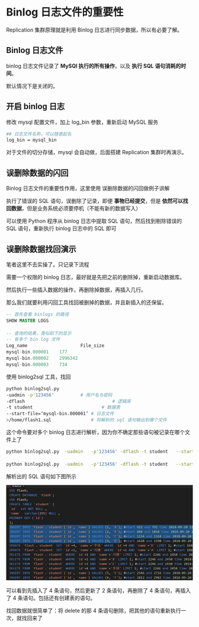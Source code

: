 # Binlog 日志文件的重要性

Replication 集群原理就是利用 Binlog 日志进行同步数据，所以有必要了解。

## Binlog 日志文件

binlog 日志文件记录了 **MySQl 执行的所有操作**，以及 **执行 SQL 语句消耗的时间**。

默认情况下是关闭的。

## 开启 binlog 日志

修改 mysql 配置文件，加上 log_bin 参数，重新启动 MySQL 服务

```bash
## 日志文件名称，可以随意起名
log_bin = mysql_bin
```

对于文件的切分存储，mysql 会自动做，后面搭建 Replication 集群时再演示。

## 误删除数据的闪回

Binlog 日志文件的重要性作用，这里使用 误删除数据的闪回做例子讲解

执行了错误的 SQL 语句，误删除了记录，即便 **事物已经提交**，但是 **依然可以找回数据**，但是业务系统必须要停机（不能有新的数据写入）

可以使用 Python 程序从 binlog 日志中提取 SQL 语句，然后找到剔除错误的 SQL 语句，重新执行 binlog 日志中的 SQL 即可

## 误删除数据找回演示

笔者这里不去实操了。只记录下流程

需要一个权限的  binlog 日志，最好就是先把之前的删除掉，重新启动数据库。

然后执行一些插入数据的操作，再删除掉数据，再插入几行。

那么我们就要利用闪回工具找回被删掉的数据，并且新插入的还保留。

```sql
-- 首先查看 binlogs 的路径
SHOW MASTER LOGS

-- 查询的结果，类似如下的显示
-- 有多个 bin log 文件
Log_name					File_size
mysql-bin.000001	177
mysql-bin.000002	2996342
mysql-bin.000003	734
```

使用 binlog2sql 工具，找回

```bash
python binlog2sql.py 
-uadmin	-p'123456'			# 用户名与密码
-dflash									# 逻辑库
-t student							# 数据表
--start-file=‘mysql-bin.000001’	# 日志文件
>/home/flash1.sql				# 将解析的 sql 语句输出到哪个文件
```

这个命令要对多个 binlog 日志进行解析，因为你不确定那些语句被记录在哪个文件上了

```bash
python binlog2sql.py  -uadmin	-p'123456' -dflash -t student	--start-file=‘mysql-bin.000001’>/home/flash1.sql

python binlog2sql.py  -uadmin	-p'123456' -dflash -t student	--start-file=‘mysql-bin.000002’>/home/flash2.sql
```

解析出的 SQL 语句如下图所示

![image-20200623225211701](./assets/image-20200623225211701.png)

可以看到先插入了 4 条语句，然后更新了 2 条语句，再删除了 4 条语句，再插入了 4 条语句。包括还有创建表的语句。

找回数据就很简单了：将 delete 的那 4 条语句删除，把其他的语句重新执行一次，就找回来了

